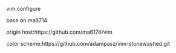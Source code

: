 <p>vim configure</p>
<p>base on ma6714</p>
<p>origin host:https://github.com/ma6174/vim </p>
<p>color scheme:https://github.com/adampasz/vim-stonewashed.git </p> 

